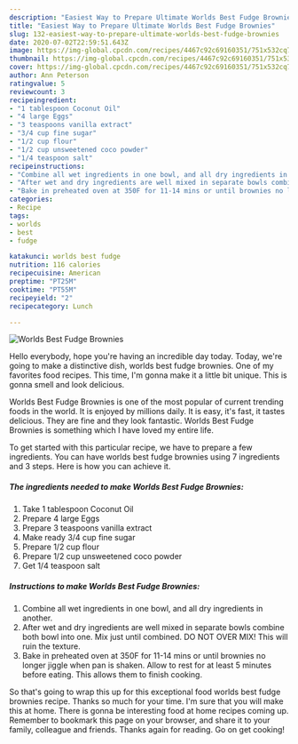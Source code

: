 ```yaml
---
description: "Easiest Way to Prepare Ultimate Worlds Best Fudge Brownies"
title: "Easiest Way to Prepare Ultimate Worlds Best Fudge Brownies"
slug: 132-easiest-way-to-prepare-ultimate-worlds-best-fudge-brownies
date: 2020-07-02T22:59:51.643Z
image: https://img-global.cpcdn.com/recipes/4467c92c69160351/751x532cq70/worlds-best-fudge-brownies-recipe-main-photo.jpg
thumbnail: https://img-global.cpcdn.com/recipes/4467c92c69160351/751x532cq70/worlds-best-fudge-brownies-recipe-main-photo.jpg
cover: https://img-global.cpcdn.com/recipes/4467c92c69160351/751x532cq70/worlds-best-fudge-brownies-recipe-main-photo.jpg
author: Ann Peterson
ratingvalue: 5
reviewcount: 3
recipeingredient:
- "1 tablespoon Coconut Oil"
- "4 large Eggs"
- "3 teaspoons vanilla extract"
- "3/4 cup fine sugar"
- "1/2 cup flour"
- "1/2 cup unsweetened coco powder"
- "1/4 teaspoon salt"
recipeinstructions:
- "Combine all wet ingredients in one bowl, and all dry ingredients in another."
- "After wet and dry ingredients are well mixed in separate bowls combine both bowl into one. Mix just until combined. DO NOT OVER MIX! This will ruin the texture."
- "Bake in preheated oven at 350F for 11-14 mins or until brownies no longer jiggle when pan is shaken. Allow to rest for at least 5 minutes before eating. This allows them to finish cooking."
categories:
- Recipe
tags:
- worlds
- best
- fudge

katakunci: worlds best fudge 
nutrition: 116 calories
recipecuisine: American
preptime: "PT25M"
cooktime: "PT55M"
recipeyield: "2"
recipecategory: Lunch

---
```



![Worlds Best Fudge Brownies](https://img-global.cpcdn.com/recipes/4467c92c69160351/751x532cq70/worlds-best-fudge-brownies-recipe-main-photo.jpg)

Hello everybody, hope you're having an incredible day today. Today, we're going to make a distinctive dish, worlds best fudge brownies. One of my favorites food recipes. This time, I'm gonna make it a little bit unique. This is gonna smell and look delicious.



Worlds Best Fudge Brownies is one of the most popular of current trending foods in the world. It is enjoyed by millions daily. It is easy, it's fast, it tastes delicious. They are fine and they look fantastic. Worlds Best Fudge Brownies is something which I have loved my entire life.


To get started with this particular recipe, we have to prepare a few ingredients. You can have worlds best fudge brownies using 7 ingredients and 3 steps. Here is how you can achieve it.

<!--inarticleads1-->

##### The ingredients needed to make Worlds Best Fudge Brownies:

1. Take 1 tablespoon Coconut Oil
1. Prepare 4 large Eggs
1. Prepare 3 teaspoons vanilla extract
1. Make ready 3/4 cup fine sugar
1. Prepare 1/2 cup flour
1. Prepare 1/2 cup unsweetened coco powder
1. Get 1/4 teaspoon salt




<!--inarticleads2-->

##### Instructions to make Worlds Best Fudge Brownies:

1. Combine all wet ingredients in one bowl, and all dry ingredients in another.
1. After wet and dry ingredients are well mixed in separate bowls combine both bowl into one. Mix just until combined. DO NOT OVER MIX! This will ruin the texture.
1. Bake in preheated oven at 350F for 11-14 mins or until brownies no longer jiggle when pan is shaken. Allow to rest for at least 5 minutes before eating. This allows them to finish cooking.




So that's going to wrap this up for this exceptional food worlds best fudge brownies recipe. Thanks so much for your time. I'm sure that you will make this at home. There is gonna be interesting food at home recipes coming up. Remember to bookmark this page on your browser, and share it to your family, colleague and friends. Thanks again for reading. Go on get cooking!
